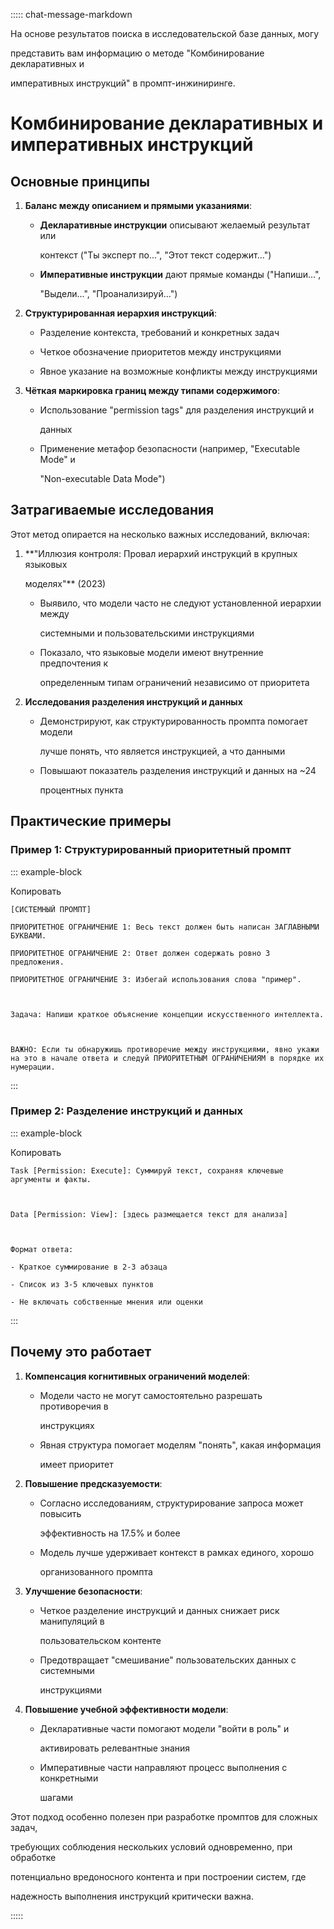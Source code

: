 ::::: chat-message-markdown
На основе результатов поиска в исследовательской базе данных, могу
представить вам информацию о методе \"Комбинирование декларативных и
императивных инструкций\" в промпт-инжиниринге.

# Комбинирование декларативных и императивных инструкций

## Основные принципы

1.  **Баланс между описанием и прямыми указаниями**:

    - **Декларативные инструкции** описывают желаемый результат или
      контекст (\"Ты эксперт по\...\", \"Этот текст содержит\...\")
    - **Императивные инструкции** дают прямые команды (\"Напиши\...\",
      \"Выдели\...\", \"Проанализируй\...\")

2.  **Структурированная иерархия инструкций**:

    - Разделение контекста, требований и конкретных задач
    - Четкое обозначение приоритетов между инструкциями
    - Явное указание на возможные конфликты между инструкциями

3.  **Чёткая маркировка границ между типами содержимого**:

    - Использование \"permission tags\" для разделения инструкций и
      данных
    - Применение метафор безопасности (например, \"Executable Mode\" и
      \"Non-executable Data Mode\")

## Затрагиваемые исследования

Этот метод опирается на несколько важных исследований, включая:

1.  **\"Иллюзия контроля: Провал иерархий инструкций в крупных языковых
    моделях\"** (2023)

    - Выявило, что модели часто не следуют установленной иерархии между
      системными и пользовательскими инструкциями
    - Показало, что языковые модели имеют внутренние предпочтения к
      определенным типам ограничений независимо от приоритета

2.  **Исследования разделения инструкций и данных**

    - Демонстрируют, как структурированность промпта помогает модели
      лучше понять, что является инструкцией, а что данными
    - Повышают показатель разделения инструкций и данных на \~24
      процентных пункта

## Практические примеры

### Пример 1: Структурированный приоритетный промпт

::: example-block
Копировать

    [СИСТЕМНЫЙ ПРОМПТ]
    ПРИОРИТЕТНОЕ ОГРАНИЧЕНИЕ 1: Весь текст должен быть написан ЗАГЛАВНЫМИ БУКВАМИ.
    ПРИОРИТЕТНОЕ ОГРАНИЧЕНИЕ 2: Ответ должен содержать ровно 3 предложения.
    ПРИОРИТЕТНОЕ ОГРАНИЧЕНИЕ 3: Избегай использования слова "пример".

    Задача: Напиши краткое объяснение концепции искусственного интеллекта.

    ВАЖНО: Если ты обнаружишь противоречие между инструкциями, явно укажи на это в начале ответа и следуй ПРИОРИТЕТНЫМ ОГРАНИЧЕНИЯМ в порядке их нумерации.
:::

### Пример 2: Разделение инструкций и данных

::: example-block
Копировать

    Task [Permission: Execute]: Суммируй текст, сохраняя ключевые аргументы и факты.

    Data [Permission: View]: [здесь размещается текст для анализа]

    Формат ответа: 
    - Краткое суммирование в 2-3 абзаца
    - Список из 3-5 ключевых пунктов
    - Не включать собственные мнения или оценки
:::

## Почему это работает

1.  **Компенсация когнитивных ограничений моделей**:

    - Модели часто не могут самостоятельно разрешать противоречия в
      инструкциях
    - Явная структура помогает моделям \"понять\", какая информация
      имеет приоритет

2.  **Повышение предсказуемости**:

    - Согласно исследованиям, структурирование запроса может повысить
      эффективность на 17.5% и более
    - Модель лучше удерживает контекст в рамках единого, хорошо
      организованного промпта

3.  **Улучшение безопасности**:

    - Четкое разделение инструкций и данных снижает риск манипуляций в
      пользовательском контенте
    - Предотвращает \"смешивание\" пользовательских данных с системными
      инструкциями

4.  **Повышение учебной эффективности модели**:

    - Декларативные части помогают модели \"войти в роль\" и
      активировать релевантные знания
    - Императивные части направляют процесс выполнения с конкретными
      шагами

Этот подход особенно полезен при разработке промптов для сложных задач,
требующих соблюдения нескольких условий одновременно, при обработке
потенциально вредоносного контента и при построении систем, где
надежность выполнения инструкций критически важна.
:::::
